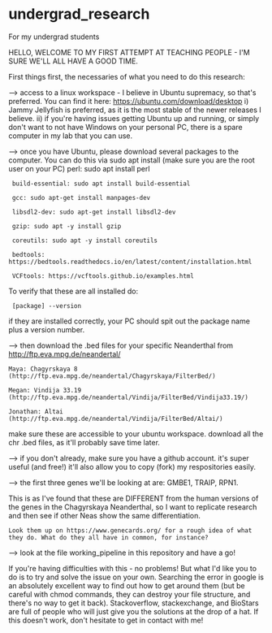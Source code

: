 # undergrad_research
For my undergrad students

HELLO, WELCOME TO MY FIRST ATTEMPT AT TEACHING PEOPLE - I'M SURE WE'LL ALL HAVE A GOOD TIME. 

First things first, the necessaries of what you need to do this research:

--> access to a linux workspace - I believe in Ubuntu supremacy, so that's preferred. You can find it here: https://ubuntu.com/download/desktop
    i) Jammy Jellyfish is preferred, as it is the most stable of the newer releases I believe. 
    ii) if you're having issues getting Ubuntu up and running, or simply don't want to not have Windows on your personal PC, there is a spare computer in my
        lab that you can use.
        
--> once you have Ubuntu, please download several packages to the computer. You can do this via sudo apt install (make sure you are the root user on your PC)
     perl: sudo apt install perl
     
     build-essential: sudo apt install build-essential
     
     gcc: sudo apt-get install manpages-dev
     
     libsdl2-dev: sudo apt-get install libsdl2-dev
     
     gzip: sudo apt -y install gzip
     
     coreutils: sudo apt -y install coreutils
     
     bedtools: https://bedtools.readthedocs.io/en/latest/content/installation.html
     
     VCFtools: https://vcftools.github.io/examples.html
     
  To verify that these are all installed do: 
  
     [package] --version
  
  if they are installed correctly, your PC should spit out the package name plus a version number. 
     
--> then download the .bed files for your specific Neanderthal from http://ftp.eva.mpg.de/neandertal/
    
    Maya: Chagyrskaya 8 (http://ftp.eva.mpg.de/neandertal/Chagyrskaya/FilterBed/)
    
    Megan: Vindija 33.19 (http://ftp.eva.mpg.de/neandertal/Vindija/FilterBed/Vindija33.19/)
    
    Jonathan: Altai (http://ftp.eva.mpg.de/neandertal/Vindija/FilterBed/Altai/)
      
  make sure these are accessible to your ubuntu workspace. 
  download all the chr .bed files, as it'll probably save time later. 
    
--> if you don't already, make sure you have a github account. it's super useful (and free!) it'll also allow you to copy (fork) my respositories easily.
    
--> the first three genes we'll be looking at are: GMBE1, TRAIP, RPN1.
    
  This is as I've found that these are DIFFERENT from the human versions of the genes in the Chagyrskaya Neanderthal, so I want to replicate research and then see if other Neas show the same differentiation.
    
    Look them up on https://www.genecards.org/ for a rough idea of what they do. What do they all have in common, for instance?
    
--> look at the file working_pipeline in this repository and have a go! 


If you're having difficulties with this - no problems! But what I'd like you to do is to try and solve the issue on your own. Searching the error in google is an absolutely excellent way to find out how to get around them (but be careful with chmod commands, they can destroy your file structure, and there's no way to get it back). Stackoverflow, stackexchange, and BioStars are full of people who will just give you the solutions at the drop of a hat. If this doesn't work, don't hesitate to get in contact with me! 
